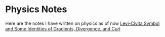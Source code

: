 <h1> Physics Notes</h1>

Here are the notes I have written on physics as of now
[Levi-Civita Symbol and Some Identities of Gradients, Divergence, and Curl](Levi-Civita.md)
